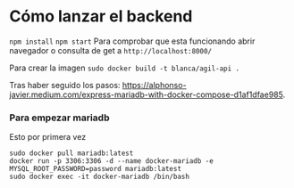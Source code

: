 # Cómo lanzar el backend 

`npm install`
`npm start` 
Para comprobar que esta funcionando abrir navegador o consulta de get a `http://localhost:8000/`

Para crear la imagen ` sudo docker build -t blanca/agil-api . `

Tras haber seguido los pasos: https://alphonso-javier.medium.com/express-mariadb-with-docker-compose-d1af1dfae985. 


### Para empezar mariadb

Esto por primera vez   

```
sudo docker pull mariadb:latest
docker run -p 3306:3306 -d --name docker-mariadb -e MYSQL_ROOT_PASSWORD=password mariadb:latest
sudo docker exec -it docker-mariadb /bin/bash
```



